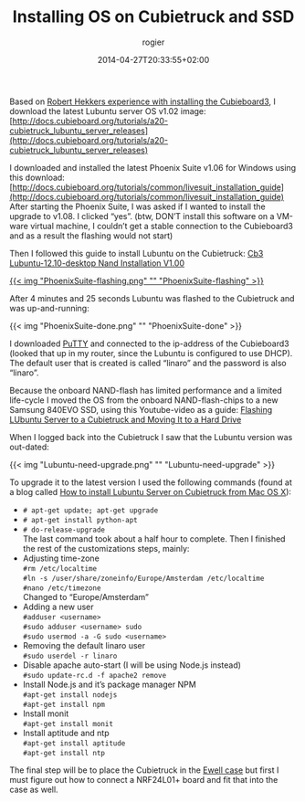﻿---
title: Installing OS on Cubietruck and SSD
author: rogier
type: post
date: 2014-04-27T20:33:55+02:00
url: /2014/04/27/installing-os-on-cubietruck-and-ssd/
commentFolder: 2014-04-27-installing-os-on-cubietruck-and-ssd
categories:
- HomeAutomation
tags:
- Cubieboard3
- Lubuntu
resources:
- src: PhoenixSuite-flashing.png
  title: PhoenixSuite-flashing
- src: PhoenixSuite-done.png
  title: PhoenixSuite-done
- src: Lubuntu-need-upgrade.png
  title: Lubuntu-need-upgrade
aliases:
- index.php/2014/04/27/installing-os-on-cubietruck-and-ssd/
---
Based on [Robert Hekkers experience with installing the Cubieboard3](http://blog.hekkers.net/2013/12/01/meet-the-cubietruck-aka-cubieboard3/), I download the latest Lubuntu server OS v1.02 image: [http://docs.cubieboard.org/tutorials/a20-cubietruck_lubuntu_server_releases](http://docs.cubieboard.org/tutorials/a20-cubietruck_lubuntu_server_releases)

I downloaded and installed the latest Phoenix Suite v1.06 for Windows using this download: [http://docs.cubieboard.org/tutorials/common/livesuit_installation_guide](http://docs.cubieboard.org/tutorials/common/livesuit_installation_guide)
After starting the Phoenix Suite, I was asked if I wanted to install the upgrade to v1.08. I clicked “yes”. (btw, DON’T install this software on a VM-ware virtual machine, I couldn’t get a stable connection to the Cubieboard3 and as a result the flashing would not start)

Then I followed this guide to install Lubuntu on the Cubietruck: [Cb3 Lubuntu-12.10-desktop Nand Installation V1.00](http://docs.cubieboard.org/tutorials/ct1/installation/cb3_lubuntu-12.10-desktop_nand_installation_v1.00)

[{{< img "PhoenixSuite-flashing.png" ""  "PhoenixSuite-flashing" >}}](https://www.progz.nl/homeautomation/wp-content/uploads/sites/2/2014/04/PhoenixSuite-flashing.png)

After 4 minutes and 25 seconds Lubuntu was flashed to the Cubietruck and was up-and-running:

{{< img "PhoenixSuite-done.png" ""  "PhoenixSuite-done" >}}

I downloaded [PuTTY](http://www.chiark.greenend.org.uk/~sgtatham/putty/download.html) and connected to the ip-address of the Cubieboard3 (looked that up in my router, since the Lubuntu is configured to use DHCP). The default user that is created is called “linaro” and the password is also “linaro”.

Because the onboard NAND-flash has limited performance and a limited life-cycle I moved the OS from the onboard NAND-flash-chips to a new Samsung 840EVO SSD, using this Youtube-video as a guide: [Flashing LUbuntu Server to a Cubietruck and Moving It to a Hard Drive](http://www.youtube.com/watch?v=2SA-6Wj_kN0&list=PLzRTHShWI-00KGTbUUUSCaKC7coNdArme&feature=share&index=2)

When I logged back into the Cubietruck I saw that the Lubuntu version was out-dated:

{{< img "Lubuntu-need-upgrade.png" ""  "Lubuntu-need-upgrade" >}}

To upgrade it to the latest version I used the following commands (found at a blog called [How to install Lubuntu Server on Cubietruck from Mac OS X](http://dyhr.com/2013/11/22/how-to-install-lubuntu-server-on-cubietruck-from-mac-os-x/)):


* `# apt-get update; apt-get upgrade`
* `# apt-get install python-apt`
* `# do-release-upgrade`  
  The last command took about a half hour to complete. Then I finished the rest of the customizations steps, mainly:
* Adjusting time-zone  
`#rm /etc/localtime`  
`#ln -s /user/share/zoneinfo/Europe/Amsterdam /etc/localtime`  
`#nano /etc/timezone`  
Changed to “Europe/Amsterdam”
* Adding a new user  
`#adduser <username>`  
`#sudo adduser <username> sudo`  
`#sudo usermod -a -G sudo <username>`  
* Removing the default linaro user  
`#sudo userdel -r linaro`
* Disable apache auto-start (I will be using Node.js instead)  
`#sudo update-rc.d -f apache2 remove`
* Install Node.js and it’s package manager NPM  
`#apt-get install nodejs`  
`#apt-get install npm`
* Install monit  
`#apt-get install monit`
* Install aptitude and ntp  
`#apt-get install aptitude`  
`#apt-get install ntp`

The final step will be to place the Cubietruck in the [Ewell case](http://cubieboard.org/2014/02/27/ewell-has-come-minipc-not-be-far-behind/) but first I must figure out how to connect a NRF24L01+ board and fit that into the case as well.
